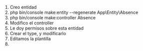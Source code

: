 1. Creo entidad
2. php bin/console make:entity --regenerate App\\Entity\\Absence
3. php bin/console make:controller Absence
4. Modifico el controller
5. Le doy permisos sobre esta entidad
6. Crear el type, y modificarlo
7. Editamos la plantilla
8. 